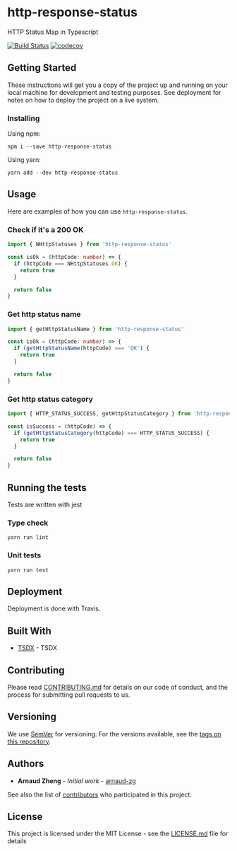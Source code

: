# http-response-status

HTTP Status Map in Typescript


[![Build Status](https://travis-ci.org/arnaud-zg/http-response-status.svg?branch=master)](https://travis-ci.org/arnaud-zg/http-response-status)
[![codecov](https://codecov.io/gh/arnaud-zg/http-response-status/branch/master/graph/badge.svg)](https://codecov.io/gh/arnaud-zg/http-response-status)

## Getting Started

These instructions will get you a copy of the project up and running on your local machine for development and testing purposes. See deployment for notes on how to deploy the project on a live system.

### Installing

Using npm:

```
npm i --save http-response-status
```

Using yarn:

```
yarn add --dev http-response-status
```

## Usage

Here are examples of how you can use `http-response-status`.

### Check if it's a 200 OK

```ts
import { NHttpStatuses } from 'http-response-status'

const isOk = (httpCode: number) => {
  if (httpCode === NHttpStatuses.OK) {
    return true
  }

  return false
}
```

### Get http status name

```ts
import { getHttpStatusName } from 'http-response-status'

const isOk = (httpCode: number) => {
  if (getHttpStatusName(httpCode) === 'OK') {
    return true
  }

  return false
}
```

### Get http status category

```ts
import { HTTP_STATUS_SUCCESS, getHttpStatusCategory } from 'http-response-status'

const isSuccess = (httpCode) => {
  if (getHttpStatusCategory(httpCode) === HTTP_STATUS_SUCCESS) {
    return true
  }

  return false
}
```

## Running the tests

Tests are written with jest

### Type check

```
yarn run lint
```

### Unit tests

```
yarn run test
```

## Deployment

Deployment is done with Travis.

## Built With

* [TSDX](https://github.com/palmerhq/tsdx) - TSDX

## Contributing

Please read [CONTRIBUTING.md](./CONTRIBUTING.md) for details on our code of conduct, and the process for submitting pull requests to us.

## Versioning

We use [SemVer](http://semver.org/) for versioning. For the versions available, see the [tags on this repository](https://github.com/arnaud-zg/http-response-status/tags).

## Authors

* **Arnaud Zheng** - *Initial work* - [arnaud-zg](https://github.com/arnaud-zg)

See also the list of [contributors](https://github.com/arnaud-zg/http-response-status/graphs/contributors) who participated in this project.

## License

This project is licensed under the MIT License - see the [LICENSE.md](LICENSE.md) file for details
